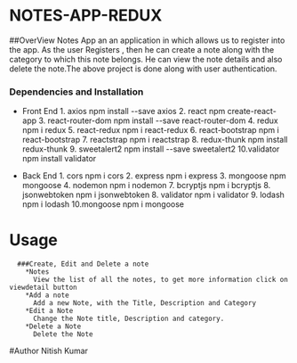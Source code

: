 # NOTES-APP-REDUX

##OverView
Notes App an an application in which allows us to register into  the app. As the user Registers , then  he can  create a note along with  the  category  to which  this  note belongs. He can view the  note details and also delete the note.The above project is done along with user authentication.

### Dependencies and Installation
 * Front End
           1. axios npm install --save axios
           2. react npm create-react-app
           3. react-router-dom npm install --save react-router-dom
           4. redux npm i redux
           5. react-redux npm i react-redux
           6. react-bootstrap npm i react-bootstrap
           7. reactstrap npm i reactstrap
           8. redux-thunk npm install redux-thunk
           9. sweetalert2 npm install --save sweetalert2
           10.validator npm install validator
   
  * Back End
           1. cors npm i cors
           2. express npm i express
           3. mongoose npm mongoose
           4. nodemon npm i nodemon
           7. bcryptjs npm i bcryptjs
           8. jsonwebtoken npm i jsonwebtoken
           8. validator npm i validator
           9. lodash npm i lodash
           10.mongoose npm i mongoose
   
  # Usage
      
      ###Create, Edit and Delete a note
        *Notes
          View the list of all the notes, to get more information click on viewdetail button
        *Add a note
          Add a new Note, with the Title, Description and Category
        *Edit a Note
          Change the Note title, Description and category.
        *Delete a Note
          Delete the Note
          
  #Author 
  Nitish Kumar
